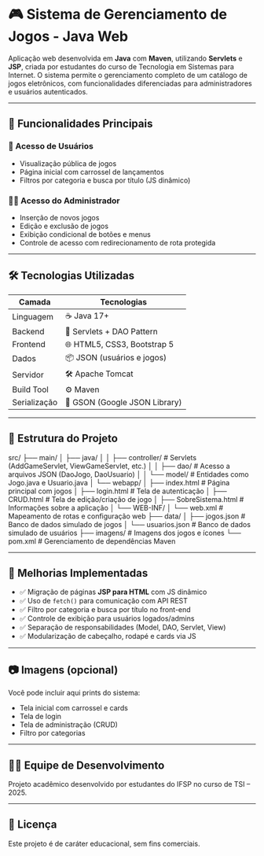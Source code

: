 # 🎮 Sistema de Gerenciamento de Jogos - Java Web

Aplicação web desenvolvida em **Java** com **Maven**, utilizando **Servlets** e **JSP**, criada por estudantes do curso de Tecnologia em Sistemas para Internet. O sistema permite o gerenciamento completo de um catálogo de jogos eletrônicos, com funcionalidades diferenciadas para administradores e usuários autenticados.

---

## 🚀 Funcionalidades Principais

### 👥 Acesso de Usuários
- Visualização pública de jogos
- Página inicial com carrossel de lançamentos
- Filtros por categoria e busca por título (JS dinâmico)

### 👨‍💼 Acesso do Administrador
- Inserção de novos jogos
- Edição e exclusão de jogos
- Exibição condicional de botões e menus
- Controle de acesso com redirecionamento de rota protegida

---

## 🛠️ Tecnologias Utilizadas

| Camada         | Tecnologias                    |
|----------------|--------------------------------|
| Linguagem      | ☕ Java 17+                     |
| Backend        | 🔁 Servlets + DAO Pattern       |
| Frontend       | 🌐 HTML5, CSS3, Bootstrap 5     |
| Dados          | 📦 JSON (usuários e jogos)      |
| Servidor       | 🛠️ Apache Tomcat                |
| Build Tool     | ⚙️ Maven                        |
| Serialização   | 🧪 GSON (Google JSON Library)   |

---

## 🧱 Estrutura do Projeto

src/
├── main/
│ ├── java/
│ │ ├── controller/ # Servlets (AddGameServlet, ViewGameServlet, etc.)
│ │ ├── dao/ # Acesso a arquivos JSON (DaoJogo, DaoUsuario)
│ │ └── model/ # Entidades como Jogo.java e Usuario.java
│ └── webapp/
│ ├── index.html # Página principal com jogos
│ ├── login.html # Tela de autenticação
│ ├── CRUD.html # Tela de edição/criação de jogo
│ ├── SobreSistema.html # Informações sobre a aplicação
│ └── WEB-INF/
│ └── web.xml # Mapeamento de rotas e configuração web
├── data/
│ ├── jogos.json # Banco de dados simulado de jogos
│ └── usuarios.json # Banco de dados simulado de usuários
├── imagens/ # Imagens dos jogos e ícones
└── pom.xml # Gerenciamento de dependências Maven

---

## 🧠 Melhorias Implementadas

- ✅ Migração de páginas **JSP para HTML** com JS dinâmico
- ✅ Uso de `fetch()` para comunicação com API REST
- ✅ Filtro por categoria e busca por título no front-end
- ✅ Controle de exibição para usuários logados/admins
- ✅ Separação de responsabilidades (Model, DAO, Servlet, View)
- ✅ Modularização de cabeçalho, rodapé e cards via JS

---

## 📷 Imagens (opcional)

Você pode incluir aqui prints do sistema:

- Tela inicial com carrossel e cards
- Tela de login
- Tela de administração (CRUD)
- Filtro por categorias

---

## 👨‍💻 Equipe de Desenvolvimento

Projeto acadêmico desenvolvido por estudantes do IFSP no curso de TSI – 2025.

---

## 📃 Licença

Este projeto é de caráter educacional, sem fins comerciais.
